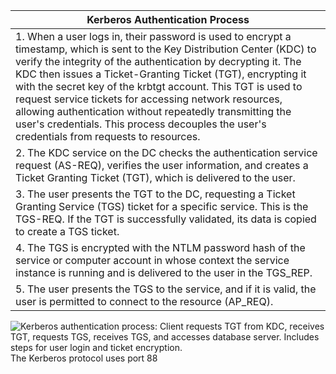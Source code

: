 | Kerberos Authentication Process                                                                                                                                                                                                                                                                                                                                                                                                                                                                                                               |
| --------------------------------------------------------------------------------------------------------------------------------------------------------------------------------------------------------------------------------------------------------------------------------------------------------------------------------------------------------------------------------------------------------------------------------------------------------------------------------------------------------------------------------------------- |
| 1. When a user logs in, their password is used to encrypt a timestamp, which is sent to the Key Distribution Center (KDC) to verify the integrity of the authentication by decrypting it. The KDC then issues a Ticket-Granting Ticket (TGT), encrypting it with the secret key of the krbtgt account. This TGT is used to request service tickets for accessing network resources, allowing authentication without repeatedly transmitting the user's credentials. This process decouples the user's credentials from requests to resources. |
| 2. The KDC service on the DC checks the authentication service request (AS-REQ), verifies the user information, and creates a Ticket Granting Ticket (TGT), which is delivered to the user.                                                                                                                                                                                                                                                                                                                                                   |
| 3. The user presents the TGT to the DC, requesting a Ticket Granting Service (TGS) ticket for a specific service. This is the TGS-REQ. If the TGT is successfully validated, its data is copied to create a TGS ticket.                                                                                                                                                                                                                                                                                                                       |
| 4. The TGS is encrypted with the NTLM password hash of the service or computer account in whose context the service instance is running and is delivered to the user in the TGS_REP.                                                                                                                                                                                                                                                                                                                                                          |
| 5. The user presents the TGS to the service, and if it is valid, the user is permitted to connect to the resource (AP_REQ).                                                                                                                                                                                                                                                                                                                                                                                                                   |

![Kerberos authentication process: Client requests TGT from KDC, receives TGT, requests TGS, receives TGS, and accesses database server. Includes steps for user login and ticket encryption.](https://academy.hackthebox.com/storage/modules/74/Kerb_auth.png)The Kerberos protocol uses port 88